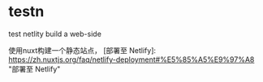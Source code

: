 # testn
test netlity build a web-side

[Google]: http://google.com/
   [Google]: http://google.com/

使用nuxt构建一个静态站点， [部署至 Netlify]: https://zh.nuxtjs.org/faq/netlify-deployment#%E5%85%A5%E9%97%A8 "部署至 Netlify"
